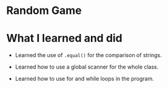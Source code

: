 # Random Game

# What I learned and did

* Learned the use of `.equal()` for the comparison of strings.

* Learned how to use a global scanner for the whole class.

* Learned how to use for and while loops in the program.
